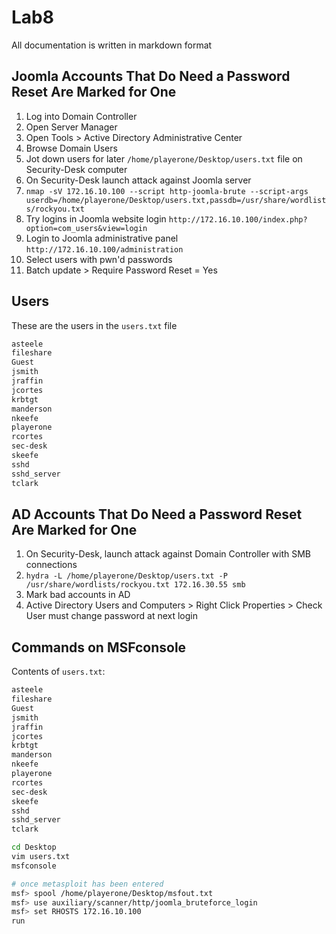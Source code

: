 # Lab8

All documentation is written in markdown format

## Joomla Accounts That Do Need a Password Reset Are Marked for One

1. Log into Domain Controller
1. Open Server Manager
1. Open Tools > Active Directory Administrative Center
1. Browse Domain Users
1. Jot down users for later `/home/playerone/Desktop/users.txt` file on Security-Desk computer
1. On Security-Desk launch attack against Joomla server
1. `nmap -sV 172.16.10.100 --script http-joomla-brute --script-args userdb=/home/playerone/Desktop/users.txt,passdb=/usr/share/wordlists/rockyou.txt`
1. Try logins in Joomla website login `http://172.16.10.100/index.php?option=com_users&view=login`
1. Login to Joomla administrative panel `http://172.16.10.100/administration`
1. Select users with pwn'd passwords
1. Batch update > Require Password Reset = Yes

## Users

These are the users in the `users.txt` file

```txt
asteele
fileshare
Guest
jsmith
jraffin
jcortes
krbtgt
manderson
nkeefe
playerone
rcortes
sec-desk
skeefe
sshd
sshd_server
tclark
```

## AD Accounts That Do Need a Password Reset Are Marked for One

1. On Security-Desk, launch attack against Domain Controller with SMB connections
1. `hydra -L /home/playerone/Desktop/users.txt -P /usr/share/wordlists/rockyou.txt 172.16.30.55 smb`
1. Mark bad accounts in AD
1. Active Directory Users and Computers > Right Click Properties > Check User must change password at next login

## Commands on MSFconsole

Contents of `users.txt`:

```txt
asteele
fileshare
Guest
jsmith
jraffin
jcortes
krbtgt
manderson
nkeefe
playerone
rcortes
sec-desk
skeefe
sshd
sshd_server
tclark
```

```bash
cd Desktop
vim users.txt
msfconsole
```

```bash
# once metasploit has been entered
msf> spool /home/playerone/Desktop/msfout.txt
msf> use auxiliary/scanner/http/joomla_bruteforce_login
msf> set RHOSTS 172.16.10.100
run
```
